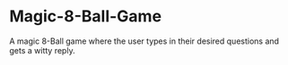 # Magic-8-Ball-Game
A magic 8-Ball game where the user types in their desired questions and gets a witty reply.
